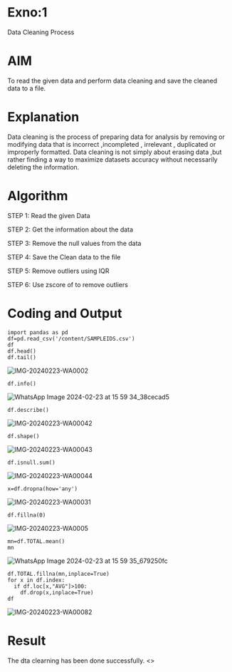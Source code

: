 # Exno:1
Data Cleaning Process

# AIM
To read the given data and perform data cleaning and save the cleaned data to a file.

# Explanation
Data cleaning is the process of preparing data for analysis by removing or modifying data that is incorrect ,incompleted , irrelevant , duplicated or improperly formatted. Data cleaning is not simply about erasing data ,but rather finding a way to maximize datasets accuracy without necessarily deleting the information.

# Algorithm
STEP 1: Read the given Data

STEP 2: Get the information about the data

STEP 3: Remove the null values from the data

STEP 4: Save the Clean data to the file

STEP 5: Remove outliers using IQR

STEP 6: Use zscore of to remove outliers

# Coding and Output
```
import pandas as pd
df=pd.read_csv('/content/SAMPLEIDS.csv')
df
df.head()
df.tail()
```
![IMG-20240223-WA0002](https://github.com/VISHVA12300/exno1/assets/119404426/d79094e9-01f3-4e0a-a900-b9681cb77801)

```
df.info()
```
![WhatsApp Image 2024-02-23 at 15 59 34_38cecad5](https://github.com/VISHVA12300/exno1/assets/119404426/94e37c95-f449-42a3-9b08-65d6c5661679)

```
df.describe()

```
![IMG-20240223-WA00042](https://github.com/VISHVA12300/exno1/assets/119404426/bc21af52-598d-4fa6-9606-6749226f6054)

```
df.shape()

```
![IMG-20240223-WA00043](https://github.com/VISHVA12300/exno1/assets/119404426/73695c08-1f26-4d60-8229-38fd0f56f099)

```
df.isnull.sum()

```
![IMG-20240223-WA00044](https://github.com/VISHVA12300/exno1/assets/119404426/7c42ad66-1133-416f-a590-a2a7acd33709)

```
x=df.dropna(how='any')

```
![IMG-20240223-WA00031](https://github.com/VISHVA12300/exno1/assets/119404426/3b9b6d31-f38d-4ba7-aa7c-f2ed1557614f)

```
df.fillna(0)

```
![IMG-20240223-WA0005](https://github.com/VISHVA12300/exno1/assets/119404426/59ab1cf9-4dab-4e3a-981d-a5784ccd709b)

```
mn=df.TOTAL.mean()
mn
```
![WhatsApp Image 2024-02-23 at 15 59 35_679250fc](https://github.com/VISHVA12300/exno1/assets/119404426/2002abe5-3ee6-4d1f-a0bd-4445c52f12b8)

```
df.TOTAL.fillna(mn,inplace=True)
for x in df.index:
  if df.loc[x,"AVG"]>100:
    df.drop(x,inplace=True)
df
```
![IMG-20240223-WA00082](https://github.com/VISHVA12300/exno1/assets/119404426/44167011-f625-456c-b025-ca1440ef844f)








            
# Result
The dta clearning has been done successfully.
          <<include your Result here>>
